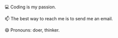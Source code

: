 💻 Coding is my passion.

📫 The best way to reach me is to send me an email.

😄 Pronouns: doer, thinker.
